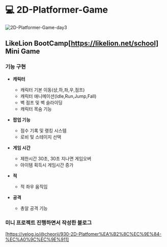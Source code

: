 # :computer: 2D-Platformer-Game

![2D-Platformer-Game-day3](https://github.com/user-attachments/assets/d716b809-d70e-41c1-a2fc-24976c6bff0a)


## LikeLion BootCamp[https://likelion.net/school] Mini Game
### 기능 구현
- **캐릭터**
  - 캐릭터 기본 이동(상,하,좌,우,점프)
  - 캐릭터 애니메이션(Idle,Run,Jump,Fall)
  - 벽 점프 및 벽 슬라이딩
  - 캐릭터 목숨 기능
    
- **팝업 기능** 
  - 점수 기록 및 랭킹 시스템
  - 로비 및 스테이지 선택

- **게임 시간**
  - 제한시간 30초, 30초 지나면 게임오버
  - 아이템 획득시 게임시간 증가
  
- **적** 
  - 적 좌우 움직임
    
- **공격**
  - 총알 공격 기능  


### 미니 프로젝트 진행하면서 작성한 블로그

[https://velog.io/@cheorii/930-2D-Platfomer%EA%B2%8C%EC%9E%84-%EC%A0%9C%EC%9E%911]
